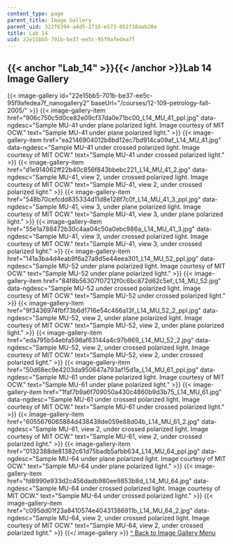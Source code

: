 ```yaml
---
content_type: page
parent_title: Image Gallery
parent_uid: 322f6394-a4d5-2718-e573-052f38aab20a
title: Lab 14
uid: 22e15bb5-701b-be37-ee5c-95f9afedea7f
---
```


{{< anchor "Lab_14" >}}{{< /anchor >}}Lab 14 Image Gallery
----------------------------------------------------------
{{< image-gallery id="22e15bb5-701b-be37-ee5c-95f9afedea7f_nanogallery2" baseUrl="/courses/12-109-petrology-fall-2005/" >}}
{{< image-gallery-item href="906c750c5d0ce82e09cf37da0e71bc00_L14_MU_41_ppl.jpg" data-ngdesc="Sample MU-41 under plane polarized light. Image courtesy of MIT OCW." text="Sample MU-41 under plane polarized light." >}}
{{< image-gallery-item href="ea2146904012b8bd12ec7bd914ca09af_L14_MU_41.jpg" data-ngdesc="Sample MU-41 under crossed polarized light. Image courtesy of MIT OCW." text="Sample MU-41 under crossed polarized light." >}}
{{< image-gallery-item href="d1e914062ff22b40c856f843bbebc221_L14_MU_41_2.jpg" data-ngdesc="Sample MU-41, view 2, under crossed polarized light. Image courtesy of MIT OCW." text="Sample MU-41, view 2, under crossed polarized light." >}}
{{< image-gallery-item href="548b70cefcdd835334d11d8e128f7c0f_L14_MU_41_3_ppl.jpg" data-ngdesc="Sample MU-41, view 3, under plane polarized light. Image courtesy of MIT OCW." text="Sample MU-41, view 3, under plane polarized light." >}}
{{< image-gallery-item href="55e1a788472b30c4aa04c50a0ebc986a_L14_MU_41_3.jpg" data-ngdesc="Sample MU-41, view 3, under crossed polarized light. Image courtesy of MIT OCW." text="Sample MU-41, view 3, under crossed polarized light." >}}
{{< image-gallery-item href="141a3ba4d4eab9f6a27a8d5e44eea301_L14_MU_52_ppl.jpg" data-ngdesc="Sample MU-52 under plane polarized light. Image courtesy of MIT OCW." text="Sample MU-52 under plane polarized light." >}}
{{< image-gallery-item href="84f8b56307f07212f0c6bc872d62c5ef_L14_MU_52.jpg" data-ngdesc="Sample MU-52 under crossed polarized light. Image courtesy of MIT OCW." text="Sample MU-52 under crossed polarized light." >}}
{{< image-gallery-item href="9f3436974fbf73b6d1716e54c466a13f_L14_MU_52_2_ppl.jpg" data-ngdesc="Sample MU-52, view 2, under plane polarized light. Image courtesy of MIT OCW." text="Sample MU-52, view 2, under plane polarized light." >}}
{{< image-gallery-item href="eda795b54ebfa598af63144a4c97b869_L14_MU_52_2.jpg" data-ngdesc="Sample MU-52, view 2, under crossed polarized light. Image courtesy of MIT OCW." text="Sample MU-52, view 2, under crossed polarized light." >}}
{{< image-gallery-item href="50d68ec9e4203da950647a793af15d1a_L14_MU_61_ppl.jpg" data-ngdesc="Sample MU-61 under plane polarized light. Image courtesy of MIT OCW." text="Sample MU-61 under plane polarized light." >}}
{{< image-gallery-item href="1faf7b9a6f709050a430c4860b9d3b75_L14_MU_61.jpg" data-ngdesc="Sample MU-61 under crossed polarized light. Image courtesy of MIT OCW." text="Sample MU-61 under crossed polarized light." >}}
{{< image-gallery-item href="6055676065884d438438de059e88d04b_L14_MU_61_2.jpg" data-ngdesc="Sample MU-61, view 2, under crossed polarized light. Image courtesy of MIT OCW." text="Sample MU-61, view 2, under crossed polarized light." >}}
{{< image-gallery-item href="0132388de81382c61d75badb5afbb634_L14_MU_64_ppl.jpg" data-ngdesc="Sample MU-64 under plane polarized light. Image courtesy of MIT OCW." text="Sample MU-64 under plane polarized light." >}}
{{< image-gallery-item href="fd8990e933d2c456dadb980ee9853b8d_L14_MU_64.jpg" data-ngdesc="Sample MU-64 under crossed polarized light. Image courtesy of MIT OCW." text="Sample MU-64 under crossed polarized light." >}}
{{< image-gallery-item href="c095dd01f23a8410574e40431386911b_L14_MU_64_2.jpg" data-ngdesc="Sample MU-64, view 2, under crossed polarized light. Image courtesy of MIT OCW." text="Sample MU-64, view 2, under crossed polarized light." >}}
{{</ image-gallery >}}
[^ Back to Image Gallery Menu](#gallerymenu)
